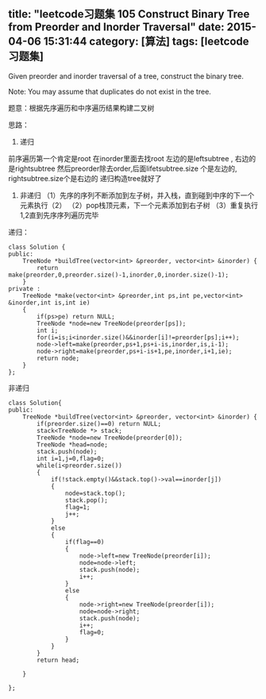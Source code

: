 title: "leetcode习题集 105 Construct Binary Tree from Preorder and Inorder Traversal"
date: 2015-04-06 15:31:44
category: [算法]
tags: [leetcode习题集]
---
Given preorder and inorder traversal of a tree, construct the binary tree.

Note:
You may assume that duplicates do not exist in the tree.

题意：根据先序遍历和中序遍历结果构建二叉树

思路：

1. 递归

前序遍历第一个肯定是root
在inorder里面去找root
左边的是leftsubtree , 右边的是rightsubtree
然后preorder除去order,后面lifetsubtree.size 个是左边的, rightsubtree.size个是右边的
递归构造tree就好了

1. 非递归
（1）先序的序列不断添加到左子树，并入栈，直到碰到中序的下一个元素执行（2）
（2）pop栈顶元素，下一个元素添加到右子树
（3）重复执行1,2直到先序序列遍历完毕

递归：

```
class Solution {
public:
    TreeNode *buildTree(vector<int> &preorder, vector<int> &inorder) {
		return make(preorder,0,preorder.size()-1,inorder,0,inorder.size()-1);
    }
private :
	TreeNode *make(vector<int> &preorder,int ps,int pe,vector<int> &inorder,int is,int ie)
	{
		if(ps>pe) return NULL;
		TreeNode *node=new TreeNode(preorder[ps]);
		int i;
		for(i=is;i<inorder.size()&&inorder[i]!=preorder[ps];i++);
		node->left=make(preorder,ps+1,ps+i-is,inorder,is,i-1);
		node->right=make(preorder,ps+i-is+1,pe,inorder,i+1,ie);
		return node;
	}
};
```
非递归
```
class Solution{
public:
    TreeNode *buildTree(vector<int> &preorder, vector<int> &inorder) {
		if(preorder.size()==0) return NULL;
		stack<TreeNode *> stack;
		TreeNode *node=new TreeNode(preorder[0]);
		TreeNode *head=node;
		stack.push(node);
		int i=1,j=0,flag=0;
		while(i<preorder.size())
		{
			if(!stack.empty()&&stack.top()->val==inorder[j])
			{
				node=stack.top();
				stack.pop();
				flag=1;
				j++;
			}
			else
			{
				if(flag==0)
				{
					node->left=new TreeNode(preorder[i]);
					node=node->left;
					stack.push(node);
					i++;
				}
				else
				{
					node->right=new TreeNode(preorder[i]);
					node=node->right;
					stack.push(node);
					i++;
					flag=0;
				}
			}
		}
		return head;

    }

};
```